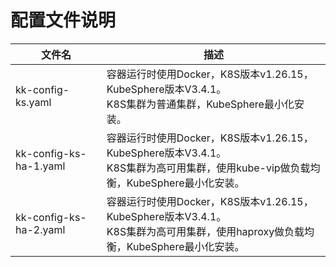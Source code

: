 # 配置文件说明

| 文件名                 | 描述                                                         |
| ---------------------- | ------------------------------------------------------------ |
| kk-config-ks.yaml      | 容器运行时使用Docker，K8S版本v1.26.15，KubeSphere版本V3.4.1。<br />K8S集群为普通集群，KubeSphere最小化安装。 |
| kk-config-ks-ha-1.yaml | 容器运行时使用Docker，K8S版本v1.26.15，KubeSphere版本V3.4.1。<br />K8S集群为高可用集群，使用kube-vip做负载均衡，KubeSphere最小化安装。 |
| kk-config-ks-ha-2.yaml | 容器运行时使用Docker，K8S版本v1.26.15，KubeSphere版本V3.4.1。<br />K8S集群为高可用集群，使用haproxy做负载均衡，KubeSphere最小化安装。 |

